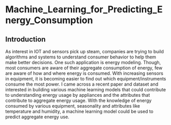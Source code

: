 # Machine_Learning_for_Predicting_Energy_Consumption

<h2>Introduction</h2>

As interest in IOT and sensors pick up steam, companies are trying to build algorithms and systems to understand consumer behavior to help them make better decisions. One such application is energy modeling. Though, most consumers are aware of their aggregate consumption of energy, few are aware of how and where energy is consumed. With increasing sensors in equipment, it is becoming easier to find out which equipment/instruments consume the most power. I came across a recent paper and dataset and interested in building various machine learning models that could contribute to understanding energy usage by appliances and the attributes that contribute to aggregate energy usage. With the knowledge of energy consumed by various equipment, seasonality and attributes like temperature and humidity, a machine learning model could be used to predict aggregate energy use.
